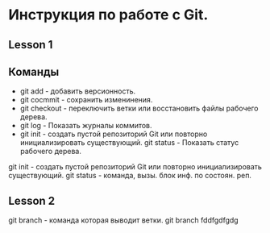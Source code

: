#  Инструкция по работе с Git.

## Lesson 1

## Команды

* git add - добавить версионность.
* git cocmmit - сохранить изменинения.
* git checkout - переключить ветки или восстановить файлы рабочего дерева.
* git log - Показать журналы коммитов.
* git init - создать пустой репозиторий Git или повторно инициализировать существующий.
git status - Показать статус рабочего дерева.

git init - создать пустой репозиторий Git или повторно инициализировать существующий.
git status - команда, вызы. блок инф. по состоян. реп.
## Lesson 2
git branch - команда которая выводит ветки.
git branch fddfgdfgdg
